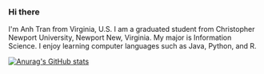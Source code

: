 ### Hi there 

I'm Anh Tran from Virginia, U.S.
I am a graduated student from Christopher Newport University, Newport New, Virginia. My major is Information Science.
I enjoy learning computer languages such as Java, Python, and R. 

[![Anurag's GitHub stats](https://github-readme-stats.vercel.app/api?username=anhqtran85)](https://github.com/anuraghazra/github-readme-stats)

